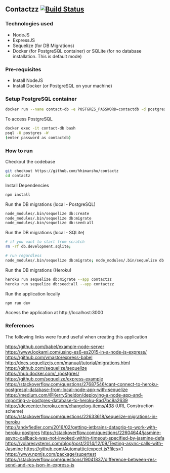 ## Contactzz  [![Build Status](https://travis-ci.org/hhimanshu/contactz.svg?branch=master)](https://travis-ci.org/hhimanshu/contactz)
### Technologies used
- NodeJS
- ExpressJS
- Sequelize (for DB Migrations)
- Docker (for PostgreSQL container) or SQLite (for no database installation. This is default mode)

### Pre-requisites
- Install NodeJS
- Install Docker (or PostgreSQL on your machine)

### Setup PostgreSQL container
```bash
docker run --name contact-db -e POSTGRES_PASSWORD=contactdb -d postgres
```
To access PostgreSQL  
```bash
docker exec -it contact-db bash
psql -U postgres -W 
(enter password as contactdb)
```
  
### How to run
Checkout the codebase 
```bash
git checkout https://github.com/hhimanshu/contactz
cd contactz
```
Install Dependencies
```bash
npm install
```

Run the DB migrations (local - PostgreSQL)
```bash
node_modules/.bin/sequelize db:create
node_modules/.bin/sequelize db:migrate
node_modules/.bin/sequelize db:seed:all
```
Run the DB migrations (local - SQLite)
```bash
# if you want to start from scratch
rm -rf db.development.sqlite;  

# run regardless
node_modules/.bin/sequelize db:migrate; node_modules/.bin/sequelize db:seed:all
```

Run the DB migrations (Heroku)
```bash
heroku run sequelize db:migrate --app contactzz
heroku run sequelize db:seed:all --app contactzz
```

Run the application locally
```bash
npm run dev
```

Access the application at http://localhost:3000

### References
The following links were found useful when creating this application  

https://github.com/babel/example-node-server  
https://www.lookami.com/using-es6-es2015-in-a-node-js-express/  
https://github.com/vmasto/express-babel  
http://docs.sequelizejs.com/manual/tutorial/migrations.html  
https://github.com/sequelize/sequelize   
https://hub.docker.com/_/postgres/  
https://github.com/sequelize/express-example  
https://stackoverflow.com/questions/27687546/cant-connect-to-heroku-postgresql-database-from-local-node-app-with-sequelize  
https://medium.com/@KerrySheldon/deploying-a-node-app-and-importing-a-postgres-database-to-heroku-8ad7bc9a2639  
https://devcenter.heroku.com/changelog-items/438 (URL Construction scheme)  
https://stackoverflow.com/questions/22633618/sequelize-migrations-in-heroku  
http://andyfiedler.com/2016/02/getting-jetbrains-datagrip-to-work-with-heroku-postgres
https://stackoverflow.com/questions/22604644/jasmine-async-callback-was-not-invoked-within-timeout-specified-by-jasmine-defa  
https://volaresystems.com/blog/post/2014/12/09/Testing-async-calls-with-Jasmine
https://github.com/Automattic/expect.js?files=1
https://www.npmjs.com/package/supertest
https://stackoverflow.com/questions/19041837/difference-between-res-send-and-res-json-in-express-js